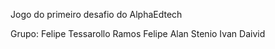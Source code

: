 Jogo do primeiro desafio do AlphaEdtech


Grupo:
Felipe Tessarollo Ramos
Felipe Alan
Stenio
Ivan
Daivid